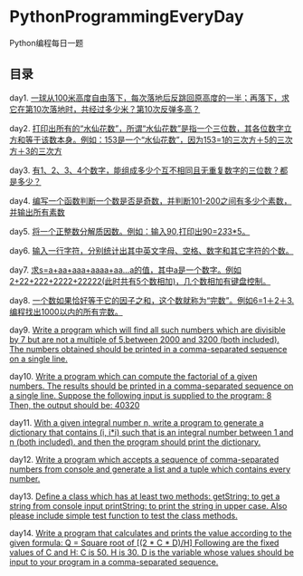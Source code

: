 # PythonProgrammingEveryDay

Python编程每日一题

## 目录

day1. [一球从100米高度自由落下，每次落地后反跳回原高度的一半；再落下，求它在第10次落地时，共经过多少米？第10次反弹多高？](https://github.com/Z-P-J/PythonProgrammingEveryday/blob/master/src/day1)

day2. [打印出所有的“水仙花数”，所谓“水仙花数”是指一个三位数，其各位数字立方和等于该数本身。例如：153是一个“水仙花数”，因为153=1的三次方＋5的三次方＋3的三次方](https://github.com/Z-P-J/PythonProgrammingEveryday/blob/master/src/day2)

day3. [有1、2、3、4个数字，能组成多少个互不相同且无重复数字的三位数？都是多少？](https://github.com/Z-P-J/PythonProgrammingEveryday/blob/master/src/day3)

day4. [编写一个函数判断一个数是否是奇数，并判断101-200之间有多少个素数，并输出所有素数](https://github.com/Z-P-J/PythonProgrammingEveryday/blob/master/src/day4)

day5. [将一个正整数分解质因数。例如：输入90,打印出90=2*3*3*5。](https://github.com/Z-P-J/PythonProgrammingEveryday/blob/master/src/day5)

day6. [输入一行字符，分别统计出其中英文字母、空格、数字和其它字符的个数。](https://github.com/Z-P-J/PythonProgrammingEveryday/blob/master/src/day6)

day7. [求s=a+aa+aaa+aaaa+aa...a的值，其中a是一个数字。例如2+22+222+2222+22222(此时共有5个数相加)，几个数相加有键盘控制。](https://github.com/Z-P-J/PythonProgrammingEveryday/blob/master/src/day7)

day8. [一个数如果恰好等于它的因子之和，这个数就称为“完数”。例如6=1＋2＋3.编程找出1000以内的所有完数。](https://github.com/Z-P-J/PythonProgrammingEveryday/blob/master/src/day8)

day9. [Write a program which will find all such numbers which are divisible by 7 but are not a multiple of 5,between 2000 and 3200 (both included). The numbers obtained should be printed in a comma-separated sequence on a single line.](https://github.com/Z-P-J/PythonProgrammingEveryday/blob/master/src/day9)

day10. [Write a program which can compute the factorial of a given numbers. The results should be printed in a comma-separated sequence on a single line. Suppose the following input is supplied to the program: 8 Then, the output should be: 40320](https://github.com/Z-P-J/PythonProgrammingEveryday/blob/master/src/day10)

day11. [With a given integral number n, write a program to generate a dictionary that contains (i, i*i) such that is an integral number between 1 and n (both included). and then the program should print the dictionary.](https://github.com/Z-P-J/PythonProgrammingEveryday/blob/master/src/day11)

day12. [Write a program which accepts a sequence of comma-separated numbers from console and generate a list and a tuple which contains every number.](https://github.com/Z-P-J/PythonProgrammingEveryday/blob/master/src/day12)

day13. [Define a class which has at least two methods: getString: to get a string from console input printString: to print the string in upper case. Also please include simple test function to test the class methods.](https://github.com/Z-P-J/PythonProgrammingEveryday/blob/master/src/day13)

day14. [Write a program that calculates and prints the value according to the given formula: Q = Square root of [(2 * C * D)/H] Following are the fixed values of C and H: C is 50. H is 30. D is the variable whose values should be input to your program in a comma-separated sequence.](https://github.com/Z-P-J/PythonProgrammingEveryday/blob/master/src/day14)